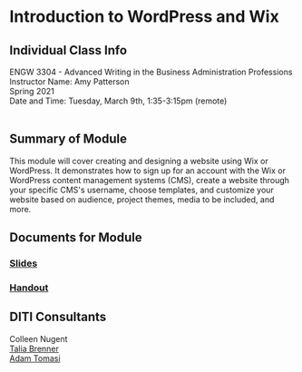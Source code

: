 # Introduction to WordPress and Wix

## Individual Class Info
ENGW 3304 - Advanced Writing in the Business Administration Professions
<br>
Instructor Name: Amy Patterson
<br>
Spring 2021
<br>
Date and Time: Tuesday, March 9th, 1:35-3:15pm (remote)
<br>
<br>


## Summary of Module
This module will cover creating and designing a website using Wix or WordPress. It demonstrates how to sign up for an account with the Wix or WordPress content management systems (CMS), create a website through your specific CMS's username, choose templates, and customize your website based on audience, project themes, media to be included, and more. 


## Documents for Module

### [Slides](https://github.com/NULabNortheastern/digitalassignmentshowcase/blob/master/website-building/sp21-patterson-engw3304-wordpress-wix/Slides.pdf)
### [Handout](https://github.com/NULabNortheastern/digitalassignmentshowcase/blob/master/website-building/sp21-patterson-engw3304-wordpress-wix/Handout.pdf)

## DITI Consultants
Colleen Nugent <br> 
[Talia Brenner](brenner.t@northeastern.edu) <br>
[Adam Tomasi](tomasi.a@northeastern.edu) <br>
